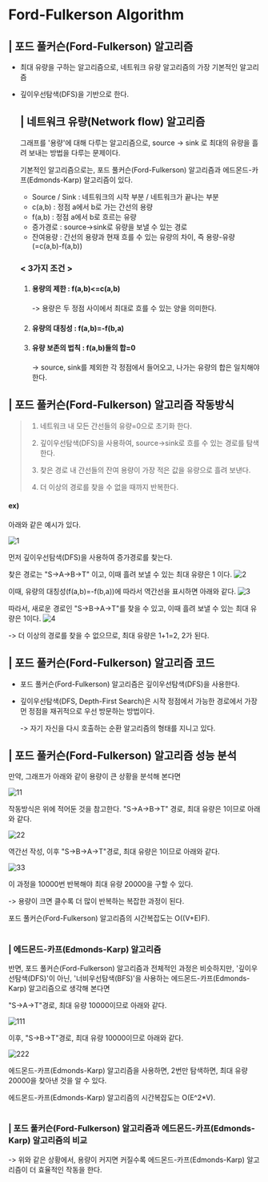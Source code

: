 # Ford-Fulkerson Algorithm

## | 포드 풀커슨(Ford-Fulkerson) 알고리즘
 -  최대 유량을 구하는 알고리즘으로, 네트워크 유량 알고리즘의 가장 기본적인 알고리즘

 -  깊이우선탐색(DFS)을 기반으로 한다.


    ## | 네트워크 유량(Network flow) 알고리즘
    
      그래프를 '용량'에 대해 다루는 알고리즘으로, source -> sink 로 최대의 유량을 흘려 보내는 방법을 다루는 문제이다.


      기본적인 알고리즘으로는, 포드 풀커슨(Ford-Fulkerson) 알고리즘과 에드몬드-카프(Edmonds-Karp) 알고리즘이 있다.
    
    - Source / Sink : 네트워크의 시작 부분 / 네트워크가 끝나는 부분
    - c(a,b) : 정점 a에서 b로 가는 간선의 용량 
    - f(a,b) : 정점 a에서 b로 흐르는 유량
    - 증가경로 : source->sink로 유량을 보낼 수 있는 경로
    - 잔여용량 : 간선의 용량과 현재 흐를 수 있는 유량의 차이, 즉 용량-유량(=c(a,b)-f(a,b))



     ### < 3가지 조건 >

     1. #### 용량의 제한 : f(a,b)<=c(a,b) 
        
        -> 용량은 두 정점 사이에서 최대로 흐를 수 있는 양을 의미한다.
     2. #### 유량의 대칭성 : f(a,b)=-f(b,a)
     3. #### 유량 보존의 법칙 : f(a,b)들의 합=0 

        ->  source, sink를 제외한 각 정점에서 들어오고, 나가는 유량의 합은 일치해야 한다.



    
## | 포드 풀커슨(Ford-Fulkerson) 알고리즘 작동방식


> 1.   네트워크 내 모든 간선들의 유량=0으로 초기화 한다.
>
> 2.   깊이우선탐색(DFS)을 사용하여, source->sink로 흐를 수 있는 경로를 탐색한다. 
>
> 3.   찾은 경로 내 간선들의 잔여 용량이 가장 적은 값을 유량으로 흘려 보낸다.
>
> 4.   더 이상의 경로를 찾을 수 없을 때까지 반복한다.



#### ex) 
 아래와 같은 예시가 있다.

![1](https://user-images.githubusercontent.com/101811119/165832692-e94ba0dd-6ae0-453e-a84e-cf2a1c51f0a1.png)

먼저 깊이우선탐색(DFS)을 사용하여 증가경로를 찾는다.

찾은 경로는 "S->A->B->T" 이고, 이때 흘려 보낼 수 있는 최대 유량은 1 이다.
![2](https://user-images.githubusercontent.com/101811119/165820276-7b20b01d-e322-4dd3-8295-0e0793971bb5.png)

이때, 유량의 대칭성(f(a,b)=-f(b,a))에 따라서 역간선을 표시하면 아래와 같다.
![3](https://user-images.githubusercontent.com/101811119/165820391-fcee9188-7ffe-44bf-a84c-5ea6e6e94ee7.png)

따라서, 새로운 경로인 "S->B->A->T"를 찾을 수 있고, 이때 흘려 보낼 수 있는 최대 유량은 1이다.
![4](https://user-images.githubusercontent.com/101811119/165820399-6fad062c-879f-4bf7-84b6-3a67b632f576.png)


-> 더 이상의 경로를 찾을 수 없으므로, 최대 유량은 1+1=2, 2가 된다.

## | 포드 풀커슨(Ford-Fulkerson) 알고리즘 코드

- 포드 풀커슨(Ford-Fulkerson) 알고리즘은 깊이우선탐색(DFS)을 사용한다.

- 깊이우선탐색(DFS, Depth-First Search)은 시작 정점에서 가능한 경로에서 가장 먼 정점을 재귀적으로 우선 방문하는 방법이다. 
    
     -> 자기 자신을 다시 호출하는 순환 알고리즘의 형태를 지니고 있다.


## | 포드 풀커슨(Ford-Fulkerson) 알고리즘 성능 분석

만약, 그래프가 아래와 같이 용량이 큰 상황을 분석해 본다면

![11](https://user-images.githubusercontent.com/101811119/165832753-4d8215fb-6701-4812-b225-f92c107ae1aa.png)


작동방식은 위에 적어둔 것을 참고한다.
 "S->A->B->T" 경로, 최대 유량은 1이므로 아래와 같다.

![22](https://user-images.githubusercontent.com/101811119/165832769-ee20e293-64a7-4546-8c17-100eef471959.png)


역간선 작성, 이후 "S->B->A->T"경로, 최대 유량은 1이므로 아래와 같다.

![33](https://user-images.githubusercontent.com/101811119/165832775-edda32e6-cf3a-41b5-a092-397ceee70d4d.png)


이 과정을 10000번 반복해야 최대 유량 20000을 구할 수 있다.

-> 용량이 크면 클수록 더 많이 반복하는 복잡한 과정이 된다.

포드 풀커슨(Ford-Fulkerson) 알고리즘의 시간복잡도는 O((V+E)F).
#

### | 에드몬드-카프(Edmonds-Karp) 알고리즘


반면,  포드 풀커슨(Ford-Fulkerson) 알고리즘과 전체적인 과정은 비슷하지만, '깊이우선탐색(DFS)'이 아닌, '너비우선탐색(BFS)'을 사용하는 에드몬드-카프(Edmonds-Karp) 알고리즘으로 생각해 본다면

"S->A->T"경로, 최대 유량 10000이므로 아래와 같다.

![111](https://user-images.githubusercontent.com/101811119/165832790-4daaad97-78f2-40f0-bcee-f0cceb3b0714.png)


이후, "S->B->T"경로, 최대 유량 10000이므로 아래와 같다.

![222](https://user-images.githubusercontent.com/101811119/165832811-1e68872d-b877-4de1-951a-2a152a3ffbd0.png)

에드몬드-카프(Edmonds-Karp) 알고리즘을 사용하면, 2번만 탐색하면, 최대 유량 20000을 찾아낸 것을 알 수 있다.

에드몬드-카프(Edmonds-Karp) 알고리즘의 시간복잡도는 O(E^2*V).
#

### |  포드 풀커슨(Ford-Fulkerson) 알고리즘과 에드몬드-카프(Edmonds-Karp) 알고리즘의 비교


-> 위와 같은 상황에서, 용량이 커지면 커질수록 에드몬드-카프(Edmonds-Karp) 알고리즘이 더 효율적인 작동을 한다.

